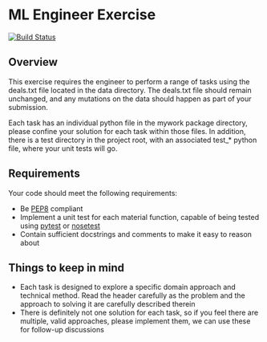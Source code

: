 ML Engineer Exercise
=========
[![Build Status](https://travis-ci.org/ypandit/exercises.svg?branch=master)](https://travis-ci.org/ypandit/exercises)

Overview
--------

This exercise requires the engineer to perform a range of tasks using the deals.txt file located in the data directory. The deals.txt file should remain unchanged, and any mutations on the data should happen as part of your submission.

Each task has an individual python file in the mywork package directory, please confine your solution for each task within those files. In addition, there is a test directory in the project root, with an associated test_* python file, where your unit tests will go. 

Requirements
------------

Your code should meet the following requirements:

* Be [PEP8] compliant
* Implement a unit test for each material function, capable of being tested using [pytest] or [nosetest]
* Contain sufficient docstrings and comments to make it easy to reason about

Things to keep in mind
----------------------
- Each task is designed to explore a specific domain approach and technical method. Read the header carefully as the problem and the approach to solving it are carefully described therein
- There is definitely not one solution for each task, so if you feel there are multiple, valid approaches, please implement them, we can use these for follow-up discussions


[PEP8]:http://legacy.python.org/dev/peps/pep-0008/
[pytest]:http://pytest.org/latest/
[nosetest]:https://nose.readthedocs.org/en/latest/
